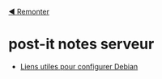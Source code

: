 [:arrow_backward: Remonter](..)

# post-it notes serveur

 * [Liens utiles pour configurer Debian](debian.md)
